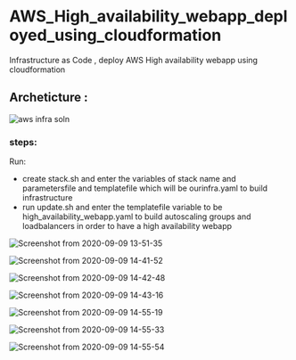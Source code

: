 # AWS_High_availability_webapp_deployed_using_cloudformation
Infrastructure as Code , deploy AWS High availability webapp using cloudformation

## Archeticture : 
![aws infra soln](https://user-images.githubusercontent.com/68178003/100732047-e3087e00-33d4-11eb-82ed-8d2588f47dc1.jpeg)

### steps: 
Run:
* create stack.sh and enter the variables of stack name and parametersfile and templatefile which will be ourinfra.yaml to build infrastructure 
* run update.sh and enter the templatefile variable to be high_availability_webapp.yaml to build autoscaling groups and loadbalancers in order to have a high availability webapp



![Screenshot from 2020-09-09 13-51-35](https://user-images.githubusercontent.com/68178003/100713622-3e2e7680-33bd-11eb-838c-8232832445df.png)

![Screenshot from 2020-09-09 14-41-52](https://user-images.githubusercontent.com/68178003/100713631-4090d080-33bd-11eb-8180-f2bafa2b20ec.png)

![Screenshot from 2020-09-09 14-42-48](https://user-images.githubusercontent.com/68178003/100713672-4f778300-33bd-11eb-902f-823a9b57a19c.png)

![Screenshot from 2020-09-09 14-43-16](https://user-images.githubusercontent.com/68178003/100713678-530b0a00-33bd-11eb-989b-ff4ebb88b994.png)

![Screenshot from 2020-09-09 14-55-19](https://user-images.githubusercontent.com/68178003/100713690-556d6400-33bd-11eb-9da0-cbd3056d1551.png)

![Screenshot from 2020-09-09 14-55-33](https://user-images.githubusercontent.com/68178003/100713703-59998180-33bd-11eb-8005-b288a24760c4.png)

![Screenshot from 2020-09-09 14-55-54](https://user-images.githubusercontent.com/68178003/100713707-5d2d0880-33bd-11eb-8268-c185e33e50e0.png)
